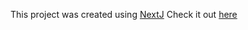 This project was created using [NextJ](https://nextjs.org)
Check it out [here](https://coffee-listing-website2.vercel.app/)
